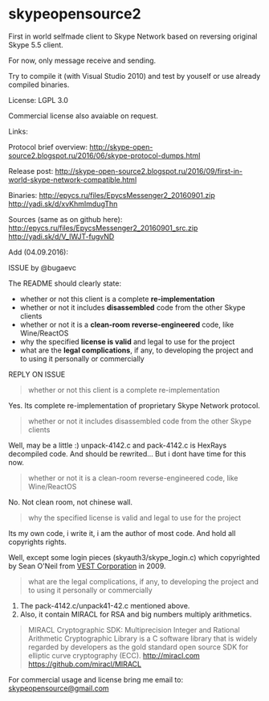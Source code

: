# skypeopensource2

First in world selfmade client to Skype Network based on reversing original Skype 5.5 client.

For now, only message receive and sending.

Try to compile it (with Visual Studio 2010) and test by youself or use already compiled binaries.

License:
LGPL 3.0 

Commercial license also avaiable on request.

Links:

Protocol brief overview: 
http://skype-open-source2.blogspot.ru/2016/06/skype-protocol-dumps.html

Release post: 
http://skype-open-source2.blogspot.ru/2016/09/first-in-world-skype-network-compatible.html

Binaries:
http://epycs.ru/files/EpycsMessenger2_20160901.zip
http://yadi.sk/d/xvKhmImdugThn

Sources (same as on github here):
http://epycs.ru/files/EpycsMessenger2_20160901_src.zip
http://yadi.sk/d/V_IWJT-fugvND


Add (04.09.2016):

ISSUE by @bugaevc

The README should clearly state:
*  whether or not this client is a complete **re-implementation**
* whether or not it includes **disassembled** code from the other Skype clients
* whether or not it is a **clean-room reverse-engineered** code, like Wine/ReactOS
* why the specified **license is valid** and legal to use for the project
* what are the **legal complications**, if any, to developing the project and to using it personally or commercially

REPLY ON ISSUE

> whether or not this client is a complete re-implementation

Yes. Its complete re-implementation of proprietary Skype Network protocol.

> whether or not it includes disassembled code from the other Skype clients

Well, may be a little :) unpack-4142.c and pack-4142.c is HexRays decompiled code. And should be rewrited... But i dont have time for this now.

> whether or not it is a clean-room reverse-engineered code, like Wine/ReactOS

No. Not clean room, not chinese wall.

> why the specified license is valid and legal to use for the project

Its my own code, i write it, i am the author of most code. And hold all copyrights rights.

Well, except some login pieces (skyauth3/skype_login.c) which copyrighted by Sean O'Neil from [VEST Corporation](https://en.wikipedia.org/wiki/VEST) in 2009.

> what are the legal complications, if any, to developing the project and to using it personally or commercially

1) The pack-4142.c/unpack41-42.c mentioned above. 
2) Also, it contain MIRACL for RSA and big numbers multiply arithmetics. 

> MIRACL Cryptographic SDK: Multiprecision Integer and Rational Arithmetic Cryptographic Library is a C software library that is widely regarded by developers as the gold standard open source SDK for elliptic curve cryptography (ECC). http://miracl.com https://github.com/miracl/MIRACL

For commercial usage and license bring me email to: skypeopensource@gmail.com
